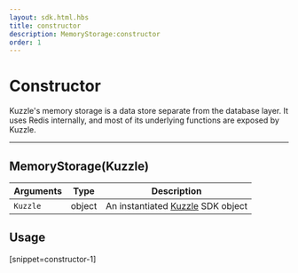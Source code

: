 ```yaml
---
layout: sdk.html.hbs
title: constructor
description: MemoryStorage:constructor
order: 1
---
```


# Constructor

Kuzzle's memory storage is a data store separate from the database layer.
It uses Redis internally, and most of its underlying functions are exposed by Kuzzle.

---

## MemoryStorage(Kuzzle)

| Arguments | Type   | Description                                                      |
| --------- | ------ | ---------------------------------------------------------------- |
| `Kuzzle`  | object | An instantiated [Kuzzle](/sdk-reference/php/3/kuzzle) SDK object |

## Usage

[snippet=constructor-1]
